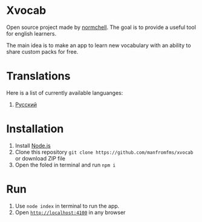 # Xvocab
Open source project made by [normchell](https://github.com/manfromfms/). The goal is to provide a useful tool for english learners.

The main idea is to make an app to learn new vocabulary with an ability to share custom packs for free.

# Translations
Here is a list of currently available languanges:
1. [Русский]()


# Installation
1. Install [Node.js](https://nodejs.org)
2. Clone this repository `git clone https://github.com/manfromfms/xvocab` or download ZIP file
3. Open the foled in terminal and run `npm i`

# Run
1. Use `node index` in terminal to run the app. 
2. Open [`http://localhost:4100`](http://localhost:4100) in any browser

